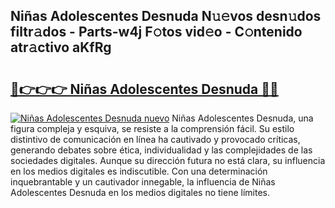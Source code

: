 ## Niñas Adolescentes Desnuda N𝚞𝚎vos desn𝚞dos filtr𝚊dos - Parts-w4j F𝚘tos vid𝚎o - C𝚘ntenido atr𝚊ctivo aKfRg

# <h2><a href="http://mb4s2x.tromn.icu/?c=Ni%c3%b1as+Adolescentes+Desnuda">🔗👉👉👉 Niñas Adolescentes Desnuda 🔗🔗</a></h2>

[![Niñas Adolescentes Desnuda nuevo](https://i.imgur.com/pEAQMta.gif)](http://mb4s2x.tromn.icu/?c=Ni%c3%b1as+Adolescentes+Desnuda)
Niñas Adolescentes Desnuda, una figura compleja y esquiva, se resiste a la comprensión fácil. Su estilo distintivo de comunicación en línea ha cautivado y provocado críticas, generando debates sobre ética, individualidad y las complejidades de las sociedades digitales. Aunque su dirección futura no está clara, su influencia en los medios digitales es indiscutible. Con una determinación inquebrantable y un cautivador innegable, la influencia de Niñas Adolescentes Desnuda en los medios digitales no tiene límites.
